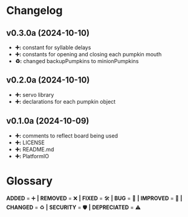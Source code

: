 # Changelog

## v0.3.0a (2024-10-10)
- **➕:** constant for syllable delays
- **➕:** constants for opening and closing each pumpkin mouth
- **♻️:** changed backupPumpkins to minionPumpkins

## v0.2.0a (2024-10-10)
- **➕:** servo library
- **➕:** declarations for each pumpkin object

## v0.1.0a (2024-10-09)
- **➕:** comments to reflect board being used 
- **➕:** LICENSE
- **➕:** README.md
- **➕:** PlatformIO

  
# Glossary
**ADDED** = ➕ **|**
**REMOVED** = ❌ **|**
**FIXED** = 🛠️ **|**
**BUG** = 🐞 **|**
**IMPROVED** = 🚀 **|**
**CHANGED** = ♻️ **|**
**SECURITY** = 🛡️ **|**
**DEPRECIATED** = ⚠️